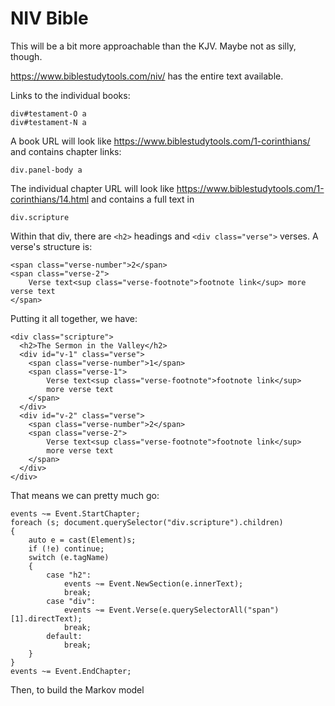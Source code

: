 # NIV Bible

This will be a bit more approachable than the KJV. Maybe not as silly, though.

https://www.biblestudytools.com/niv/ has the entire text available.

Links to the individual books:

    div#testament-O a
    div#testament-N a

A book URL will look like https://www.biblestudytools.com/1-corinthians/ and contains chapter links:

    div.panel-body a

The individual chapter URL will look like https://www.biblestudytools.com/1-corinthians/14.html and
contains a full text in

    div.scripture

Within that div, there are `<h2>` headings and `<div class="verse">` verses. A verse's structure is:

    <span class="verse-number">2</span>
    <span class="verse-2">
        Verse text<sup class="verse-footnote">footnote link</sup> more verse text
    </span>

Putting it all together, we have:

    <div class="scripture">
      <h2>The Sermon in the Valley</h2>
      <div id="v-1" class="verse">
        <span class="verse-number">1</span>
        <span class="verse-1">
            Verse text<sup class="verse-footnote">footnote link</sup>
            more verse text
        </span>
      </div>
      <div id="v-2" class="verse">
        <span class="verse-number">2</span>
        <span class="verse-2">
            Verse text<sup class="verse-footnote">footnote link</sup>
            more verse text
        </span>
      </div>
    </div>

That means we can pretty much go:

    events ~= Event.StartChapter;
    foreach (s; document.querySelector("div.scripture").children)
    {
        auto e = cast(Element)s;
        if (!e) continue;
        switch (e.tagName)
        {
            case "h2":
                events ~= Event.NewSection(e.innerText);
                break;
            case "div":
                events ~= Event.Verse(e.querySelectorAll("span")[1].directText);
                break;
            default:
                break;
        }
    }
    events ~= Event.EndChapter;

Then, to build the Markov model
